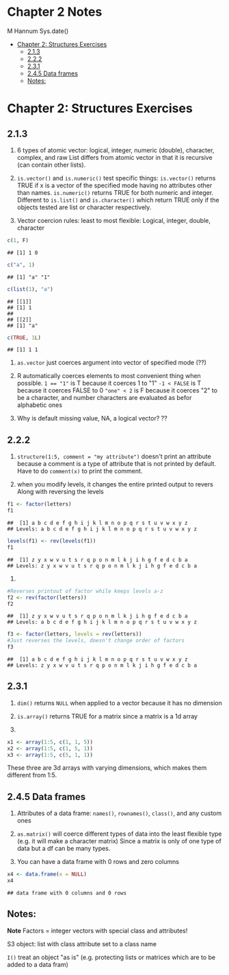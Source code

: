 Chapter 2 Notes
================
M Hannum
Sys.date()

-   [Chapter 2: Structures Exercises](#chapter-2-structures-exercises)
    -   [2.1.3](#section)
    -   [2.2.2](#section-1)
    -   [2.3.1](#section-2)
    -   [2.4.5 Data frames](#data-frames)
    -   [Notes:](#notes)

Chapter 2: Structures Exercises
===============================

2.1.3
-----

1.  6 types of atomic vector: logical, integer, numeric (double), character, complex, and raw List differs from atomic vector in that it is recursive (can contain other lists).

2.  `is.vector()` and `is.numeric()` test specific things: `is.vector()` returns TRUE if x is a vector of the specified mode having no attributes other than names. `is.numeric()` returns TRUE for both numeric and integer. Different to `is.list()` and `is.character()` which return TRUE only if the objects tested are list or character respectively.

3.  Vector coercion rules: least to most flexible: Logical, integer, double, character

``` r
c(1, F) 
```

    ## [1] 1 0

``` r
c("a", 1)
```

    ## [1] "a" "1"

``` r
c(list(1), "a") 
```

    ## [[1]]
    ## [1] 1
    ## 
    ## [[2]]
    ## [1] "a"

``` r
c(TRUE, 1L)
```

    ## [1] 1 1

1.  `as.vector` just coerces argument into vector of specified mode (??)

2.  R automatically coerces elements to most convenient thing when possible. `1 == "1"` is T because it coerces 1 to "1" `-1 < FALSE` is T because it coerces FALSE to 0 `"one" < 2` is F because it coerces "2" to be a character, and number characters are evaluated as befor alphabetic ones

3.  Why is default missing value, NA, a logical vector? ??

2.2.2
-----

1.  `structure(1:5, comment = "my attribute")` doesn't print an attribute because a comment is a type of attribute that is not printed by default. Have to do `comment(x)` to print the comment.

2.  when you modify levels, it changes the entire printed output to revers Along with reversing the levels

``` r
f1 <- factor(letters)
f1
```

    ##  [1] a b c d e f g h i j k l m n o p q r s t u v w x y z
    ## Levels: a b c d e f g h i j k l m n o p q r s t u v w x y z

``` r
levels(f1) <- rev(levels(f1))
f1
```

    ##  [1] z y x w v u t s r q p o n m l k j i h g f e d c b a
    ## Levels: z y x w v u t s r q p o n m l k j i h g f e d c b a

1.  

``` r
#Reverses printout of factor while keeps levels a-z
f2 <- rev(factor(letters))
f2
```

    ##  [1] z y x w v u t s r q p o n m l k j i h g f e d c b a
    ## Levels: a b c d e f g h i j k l m n o p q r s t u v w x y z

``` r
f3 <- factor(letters, levels = rev(letters))
#Just reverses the levels, doesn't change order of factors
f3
```

    ##  [1] a b c d e f g h i j k l m n o p q r s t u v w x y z
    ## Levels: z y x w v u t s r q p o n m l k j i h g f e d c b a

2.3.1
-----

1.  `dim()` returns `NULL` when applied to a vector because it has no dimension

2.  `is.array()` returns TRUE for a matrix since a matrix is a 1d array

3.  

``` r
x1 <- array(1:5, c(1, 1, 5))
x2 <- array(1:5, c(1, 5, 1))
x3 <- array(1:5, c(5, 1, 1))
```

These three are 3d arrays with varying dimensions, which makes them different from 1:5.

2.4.5 Data frames
-----------------

1.  Attributes of a data frame: `names()`, `rownames()`, `class()`, and any custom ones

2.  `as.matrix()` will coerce different types of data into the least flexible type (e.g. it will make a character matrix) Since a matrix is only of one type of data but a df can be many types.

3.  You can have a data frame with 0 rows and zero columns

``` r
x4 <- data.frame(x = NULL)
x4
```

    ## data frame with 0 columns and 0 rows

Notes:
------

**Note** Factors = integer vectors with special class and attributes!

S3 object: list with class attribute set to a class name

`I()` treat an object "as is" (e.g. protecting lists or matrices which are to be added to a data fram)
